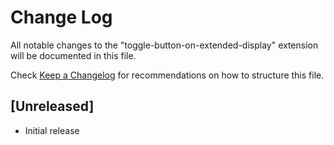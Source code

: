 # Change Log

All notable changes to the "toggle-button-on-extended-display" extension will be documented in this file.

Check [Keep a Changelog](http://keepachangelog.com/) for recommendations on how to structure this file.

## [Unreleased]

- Initial release